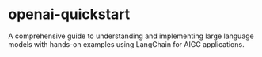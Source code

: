 # openai-quickstart
A comprehensive guide to understanding and implementing large language models with hands-on examples using LangChain for AIGC applications.
